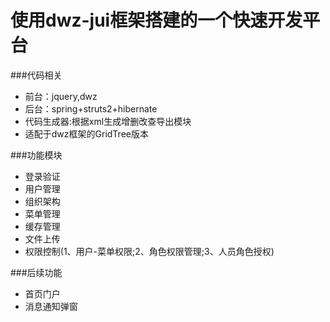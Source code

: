 使用dwz-jui框架搭建的一个快速开发平台
=========

###代码相关
* 前台：jquery,dwz
* 后台：spring+struts2+hibernate  
* 代码生成器:根据xml生成增删改查导出模块
* 适配于dwz框架的GridTree版本


###功能模块
* 登录验证
* 用户管理
* 组织架构
* 菜单管理
* 缓存管理
* 文件上传
* 权限控制(1、用户-菜单权限;2、角色权限管理;3、人员角色授权)


###后续功能
* 首页门户
* 消息通知弹窗


